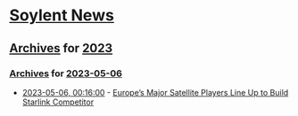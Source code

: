 # [Soylent News](../../../README.md)

## [Archives](../../index.md) for [2023](../index.md)

### [Archives](../../index.md) for [2023-05-06](index.md)

* [2023-05-06, 00:16:00](https://soylentnews.org/article.pl?sid=23/05/05/0138213&from=rss) - [Europe’s Major Satellite Players Line Up to Build Starlink Competitor](https://soylentnews.org/article.pl?sid=23/05/05/0138213&from=rss)
